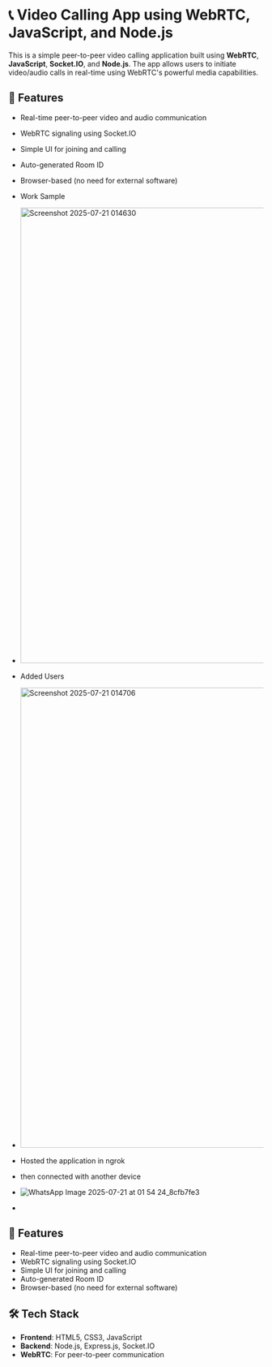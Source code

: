 # 📞 Video Calling App using WebRTC, JavaScript, and Node.js

This is a simple peer-to-peer video calling application built using **WebRTC**, **JavaScript**, **Socket.IO**, and **Node.js**. 
The app allows users to initiate video/audio calls in real-time using WebRTC's powerful media capabilities.

## 🚀 Features

- Real-time peer-to-peer video and audio communication
- WebRTC signaling using Socket.IO
- Simple UI for joining and calling
- Auto-generated Room ID
- Browser-based (no need for external software)
- Work Sample
- <img width="1919" height="898" alt="Screenshot 2025-07-21 014630" src="https://github.com/user-attachments/assets/d915c1f0-6c6c-4fc0-afa8-5ce5ea03be8c" />

- Added Users

- <img width="1919" height="907" alt="Screenshot 2025-07-21 014706" src="https://github.com/user-attachments/assets/751fc55c-1f6e-4a0f-bf52-f6a4bd0e76d2" />

- Hosted the application in ngrok
- then connected with another device
- ![WhatsApp Image 2025-07-21 at 01 54 24_8cfb7fe3](https://github.com/user-attachments/assets/bd52d46d-b3c2-411e-812a-b2352af2c91b)
- 
## 🚀 Features

- Real-time peer-to-peer video and audio communication
- WebRTC signaling using Socket.IO
- Simple UI for joining and calling
- Auto-generated Room ID
- Browser-based (no need for external software)

## 🛠️ Tech Stack

- **Frontend**: HTML5, CSS3, JavaScript
- **Backend**: Node.js, Express.js, Socket.IO
- **WebRTC**: For peer-to-peer communication
